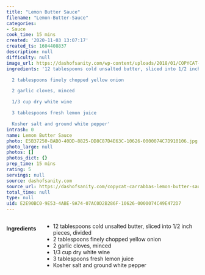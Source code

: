 ```yaml
---
title: "Lemon Butter Sauce"
filename: "Lemon-Butter-Sauce"
categories:
- Sauce
cook_time: 15 mins
created: '2020-11-03 13:07:17'
created_ts: 1604408837
description: null
difficulty: null
image_url: https://dashofsanity.com/wp-content/uploads/2018/01/COPYCAT-CARRABBAS-LEMON-BUTTER-SAUCE.png
ingredients: '12 tablespoons cold unsalted butter, sliced into 1/2 inch pieces, divided

  2 tablespoons finely chopped yellow onion

  2 garlic cloves, minced

  1/3 cup dry white wine

  3 tablespoons fresh lemon juice

  Kosher salt and ground white pepper'
intrash: 0
name: Lemon Butter Sauce
photo: E5B37250-BAB0-40DD-8825-DD8C87D4E63C-10626-0000074C7D910106.jpg
photo_large: null
photos: []
photos_dict: {}
prep_time: 15 mins
rating: 5
servings: null
source: dashofsanity.com
source_url: https://dashofsanity.com/copycat-carrabbas-lemon-butter-sauce/
total_time: null
type: null
uid: E2E90BC0-9E53-4ABE-9A74-07AC0D2B286F-10626-0000074C49E472D7
---
```

<div class="large-8 medium-7 columns" id="writeup">	</div><!-- #writeup -->
</div><!-- #row-one -->
<div class="row" id="row-two">	<div class="medium-4 small-5 columns"><h4 id="ingredients">Ingredients</h4><div class="box box-ingredients content"><ul>
<li>12 tablespoons cold unsalted butter, sliced into 1/2 inch pieces, divided</li>
<li>2 tablespoons finely chopped yellow onion</li>
<li>2 garlic cloves, minced</li>
<li>1/3 cup dry white wine</li>
<li>3 tablespoons fresh lemon juice</li>
<li>Kosher salt and ground white pepper</li>
</ul>
</div>	</div>	<div class="medium-6 small-7 columns">	</div>